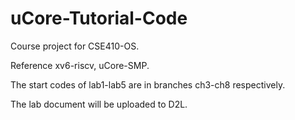 # uCore-Tutorial-Code

Course project for CSE410-OS.

Reference xv6-riscv, uCore-SMP.

The start codes of lab1-lab5 are in branches ch3-ch8 respectively.

The lab document will be uploaded to D2L.
